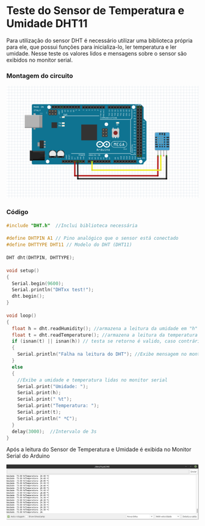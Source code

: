 # Teste do Sensor de Temperatura e Umidade DHT11

Para utilização do sensor DHT é necessário utilizar uma biblioteca própria para ele, que possui funções para inicializa-lo, ler temperatura e ler umidade. Nesse teste os valores lidos e mensagens sobre o sensor são exibidos no monitor serial.

### Montagem do circuito

![DHT](../Figuras/cktdht.png)

### Código

~~~C
#include "DHT.h"  //Inclui biblioteca necessária
 
#define DHTPIN A1 // Pino analógico que o sensor está conectado
#define DHTTYPE DHT11 // Modelo do DHT (DHT11)

DHT dht(DHTPIN, DHTTYPE);
 
void setup() 
{
  Serial.begin(9600);
  Serial.println("DHTxx test!");
  dht.begin();
}
 
void loop() 
{
  float h = dht.readHumidity(); //armazena a leitura da umidade em "h"
  float t = dht.readTemperature(); //armazena a leitura da temperatura em "t"
  if (isnan(t) || isnan(h)) // testa se retorno é valido, caso contrário algo está errado
  {
    Serial.println("Falha na leitura do DHT"); //Exibe mensagem no montitor serial
  } 
  else
  {
    //Exibe a umidade e temperatura lidas no monitor serial
    Serial.print("Umidade: ");
    Serial.print(h);  
    Serial.print(" %t");
    Serial.print("Temperatura: ");
    Serial.print(t);
    Serial.println(" *C");
  }
  delay(3000);  //Intervalo de 3s
}
~~~

Após a leitura do Sensor de Temperatura e Umidade é exibida no Monitor Serial do Arduino

![leituraDHT](../Figuras/leituradht.png)
